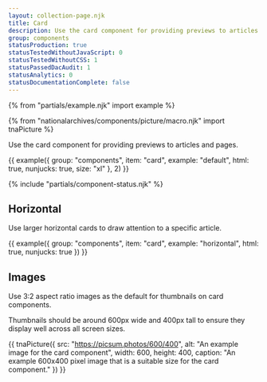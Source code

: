 ```yaml
---
layout: collection-page.njk
title: Card
description: Use the card component for providing previews to articles and pages.
group: components
statusProduction: true
statusTestedWithoutJavaScript: 0
statusTestedWithoutCSS: 1
statusPassedDacAudit: 1
statusAnalytics: 0
statusDocumentationComplete: false
---
```


{% from "partials/example.njk" import example %}

{% from "nationalarchives/components/picture/macro.njk" import tnaPicture %}

Use the card component for providing previews to articles and pages.

{{ example({ group: "components", item: "card", example: "default", html: true, nunjucks: true, size: "xl" }, 2) }}

{% include "partials/component-status.njk" %}

## Horizontal

Use larger horizontal cards to draw attention to a specific article.

{{ example({ group: "components", item: "card", example: "horizontal", html: true, nunjucks: true }) }}

## Images

Use 3:2 aspect ratio images as the default for thumbnails on card components.

Thumbnails should be around 600px wide and 400px tall to ensure they display well across all screen sizes.

{{ tnaPicture({
  src: "https://picsum.photos/600/400",
  alt: "An example image for the card component",
  width: 600,
  height: 400,
  caption: "An example 600x400 pixel image that is a suitable size for the card component."
}) }}
